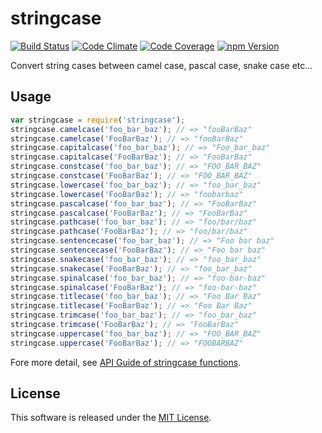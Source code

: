 stringcase
==========

<!-- Badge Start -->
<a name="badges"></a>

[![Build Status][bd_travis_shield_url]][bd_travis_url]
[![Code Climate][bd_codeclimate_shield_url]][bd_codeclimate_url]
[![Code Coverage][bd_codeclimate_coverage_shield_url]][bd_codeclimate_url]
[![npm Version][bd_npm_shield_url]][bd_npm_url]

[bd_repo_url]: https://github.com/okunishinishi/node-stringcase
[bd_travis_url]: http://travis-ci.org/okunishinishi/node-stringcase
[bd_travis_shield_url]: http://img.shields.io/travis/okunishinishi/node-stringcase.svg?style=flat
[bd_license_url]: https://github.com/okunishinishi/node-stringcase/blob/master/LICENSE
[bd_codeclimate_url]: http://codeclimate.com/github/okunishinishi/node-stringcase
[bd_codeclimate_shield_url]: http://img.shields.io/codeclimate/github/okunishinishi/node-stringcase.svg?style=flat
[bd_codeclimate_coverage_shield_url]: http://img.shields.io/codeclimate/coverage/github/okunishinishi/node-stringcase.svg?style=flat
[bd_gemnasium_url]: https://gemnasium.com/okunishinishi/node-stringcase
[bd_gemnasium_shield_url]: https://gemnasium.com/okunishinishi/node-stringcase.svg
[bd_npm_url]: http://www.npmjs.org/package/stringcase
[bd_npm_shield_url]: http://img.shields.io/npm/v/stringcase.svg?style=flat

<!-- Badge End -->


<!-- Description Start -->
<a name="description"></a>

Convert string cases between camel case, pascal case, snake case etc...

<!-- Description End -->



<!-- Sections Start -->
<a name="sections"></a>

Usage
-------

```Javascript
var stringcase = require('stringcase');
stringcase.camelcase('foo_bar_baz'); // => "fooBarBaz"
stringcase.camelcase('FooBarBaz'); // => "fooBarBaz"
stringcase.capitalcase('foo_bar_baz'); // => "Foo_bar_baz"
stringcase.capitalcase('FooBarBaz'); // => "FooBarBaz"
stringcase.constcase('foo_bar_baz'); // => "FOO_BAR_BAZ"
stringcase.constcase('FooBarBaz'); // => "FOO_BAR_BAZ"
stringcase.lowercase('foo_bar_baz'); // => "foo_bar_baz"
stringcase.lowercase('FooBarBaz'); // => "foobarbaz"
stringcase.pascalcase('foo_bar_baz'); // => "FooBarBaz"
stringcase.pascalcase('FooBarBaz'); // => "FooBarBaz"
stringcase.pathcase('foo_bar_baz'); // => "foo/bar/baz"
stringcase.pathcase('FooBarBaz'); // => "foo/bar/baz"
stringcase.sentencecase('foo_bar_baz'); // => "Foo bar baz"
stringcase.sentencecase('FooBarBaz'); // => "Foo bar baz"
stringcase.snakecase('foo_bar_baz'); // => "foo_bar_baz"
stringcase.snakecase('FooBarBaz'); // => "foo_bar_baz"
stringcase.spinalcase('foo_bar_baz'); // => "foo-bar-baz"
stringcase.spinalcase('FooBarBaz'); // => "foo-bar-baz"
stringcase.titlecase('foo_bar_baz'); // => "Foo Bar Baz"
stringcase.titlecase('FooBarBaz'); // => "Foo Bar Baz"
stringcase.trimcase('foo_bar_baz'); // => "foo_bar_baz"
stringcase.trimcase('FooBarBaz'); // => "FooBarBaz"
stringcase.uppercase('foo_bar_baz'); // => "FOO_BAR_BAZ"
stringcase.uppercase('FooBarBaz'); // => "FOOBARBAZ"

```

Fore more detail, see [API Guide of stringcase functions](http://okunishinishi.github.io/node-stringcase/apiguide/module-stringcase_lib.html).



<!-- Sections Start -->


<!-- LICENSE Start -->
<a name="license"></a>

License
-------
This software is released under the [MIT License](https://github.com/okunishinishi/node-stringcase/blob/master/LICENSE).

<!-- LICENSE End -->


